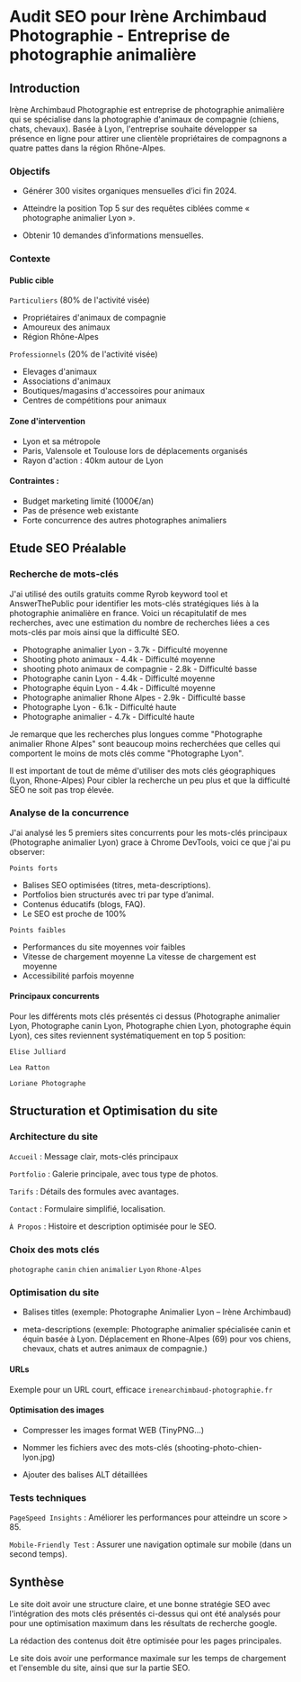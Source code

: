 # Audit SEO pour Irène Archimbaud Photographie - Entreprise de photographie animalière

## Introduction

Irène Archimbaud Photographie est entreprise de photographie animalière qui se spécialise dans la photographie d'animaux de compagnie (chiens, chats, chevaux). Basée à Lyon, l'entreprise souhaite développer sa présence en ligne pour attirer une clientèle propriétaires de compagnons a quatre pattes dans la région Rhône-Alpes.

### Objectifs

- Générer 300 visites organiques mensuelles d’ici fin 2024.

- Atteindre la position Top 5 sur des requêtes ciblées comme « photographe animalier Lyon ».

- Obtenir 10 demandes d’informations mensuelles.

### Contexte

#### Public cible

`Particuliers` (80% de l'activité visée)

- Propriétaires d'animaux de compagnie
- Amoureux des animaux
- Région Rhône-Alpes

`Professionnels` (20% de l'activité visée)

- Elevages d'animaux
- Associations d'animaux
- Boutiques/magasins d'accessoires pour animaux
- Centres de compétitions pour animaux

#### Zone d'intervention

- Lyon et sa métropole
- Paris, Valensole et Toulouse lors de déplacements organisés
- Rayon d'action : 40km autour de Lyon

#### Contraintes :

- Budget marketing limité (1000€/an)
- Pas de présence web existante
- Forte concurrence des autres photographes animaliers

## Etude SEO Préalable

### Recherche de mots-clés

J'ai utilisé des outils gratuits comme Ryrob keyword tool et AnswerThePublic pour identifier les mots-clés stratégiques liés à la photographie animalière en france. Voici un récapitulatif de mes recherches, avec une estimation du nombre de recherches liées a ces mots-clés par mois ainsi que la difficulté SEO.

- Photographe animalier Lyon - 3.7k - Difficulté moyenne
- Shooting photo animaux - 4.4k - Difficulté moyenne
- shooting photo animaux de compagnie - 2.8k - Difficulté basse
- Photographe canin Lyon - 4.4k - Difficulté moyenne
- Photographe équin Lyon - 4.4k - Difficulté moyenne
- Photographe animalier Rhone Alpes - 2.9k - Difficulté basse
- Photographe Lyon - 6.1k - Difficulté haute
- Photographe animalier - 4.7k - Difficulté haute

Je remarque que les recherches plus longues comme "Photographe animalier Rhone Alpes" sont beaucoup moins recherchées que celles qui comportent le moins de mots clés comme "Photographe Lyon".

Il est important de tout de même d'utiliser des mots clés géographiques (Lyon, Rhone-Alpes) Pour cibler la recherche un peu plus et que la difficulté SEO ne soit pas trop élevée.

### Analyse de la concurrence

J'ai analysé les 5 premiers sites concurrents pour les mots-clés principaux (Photographe animalier Lyon) grace à Chrome DevTools, voici ce que j'ai pu observer:

`Points forts`

- Balises SEO optimisées (titres, meta-descriptions).
- Portfolios bien structurés avec tri par type d’animal.
- Contenus éducatifs (blogs, FAQ).
- Le SEO est proche de 100%

`Points faibles`

- Performances du site moyennes voir faibles
- Vitesse de chargement moyenne La vitesse de chargement est moyenne
- Accessibilité parfois moyenne

#### Principaux concurrents

Pour les différents mots clés présentés ci dessus (Photographe animalier Lyon, Photographe canin Lyon, Photographe chien Lyon, photographe équin Lyon), ces sites reviennent systématiquement en top 5 position:

`Elise Julliard`

`Lea Ratton`

`Loriane Photographe`

## Structuration et Optimisation du site

### Architecture du site

`Accueil` : Message clair, mots-clés principaux 

`Portfolio` : Galerie principale, avec tous type de photos.

`Tarifs` : Détails des formules avec avantages.

`Contact` : Formulaire simplifié, localisation.

`À Propos` : Histoire et description optimisée pour le SEO.

### Choix des mots clés

`photographe` `canin` `chien` `animalier` `Lyon` `Rhone-Alpes`

### Optimisation du site

- Balises titles (exemple: Photographe Animalier Lyon – Irène Archimbaud)

- meta-descriptions (exemple: Photographe animalier spécialisée canin et équin basée à Lyon. Déplacement en Rhone-Alpes (69) pour vos chiens, chevaux, chats et autres animaux de compagnie.)

#### URLs

Exemple pour un URL court, efficace `irenearchimbaud-photographie.fr`

#### Optimisation des images

- Compresser les images format WEB (TinyPNG...)

- Nommer les fichiers avec des mots-clés (shooting-photo-chien-lyon.jpg)

- Ajouter des balises ALT détaillées

### Tests techniques

`PageSpeed Insights` : Améliorer les performances pour atteindre un score > 85.

`Mobile-Friendly Test` : Assurer une navigation optimale sur mobile (dans un second temps).

## Synthèse

Le site doit avoir une structure claire, et une bonne stratégie SEO  avec l'intégration des mots clés présentés ci-dessus qui ont été analysés pour pour une optimisation maximum dans les résultats de recherche google.

La rédaction des contenus doit être optimisée pour les pages principales.

Le site dois avoir une performance maximale sur les temps de chargement et l'ensemble du site, ainsi que sur la partie SEO.